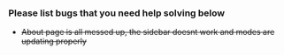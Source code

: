 ### Please list bugs that you need help solving below

  - ~~About page is all messed up, the sidebar doesnt work and modes are updating properly~~
